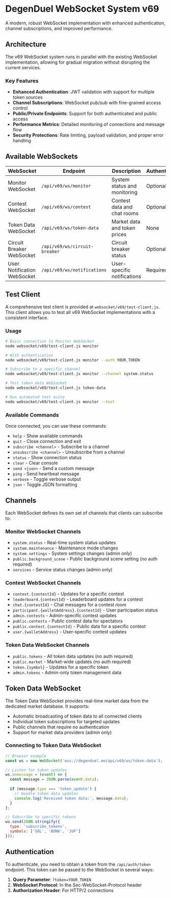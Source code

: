 # DegenDuel WebSocket System v69

A modern, robust WebSocket implementation with enhanced authentication, channel subscriptions, and improved performance.

## Architecture

The v69 WebSocket system runs in parallel with the existing WebSocket implementation, allowing for gradual migration without disrupting the current services.

### Key Features

- **Enhanced Authentication**: JWT validation with support for multiple token sources
- **Channel Subscriptions**: WebSocket pub/sub with fine-grained access control
- **Public/Private Endpoints**: Support for both authenticated and public access
- **Performance Metrics**: Detailed monitoring of connections and message flow
- **Security Protections**: Rate limiting, payload validation, and proper error handling

## Available WebSockets

| WebSocket                | Endpoint                  | Description                 | Authentication |
|--------------------------|---------------------------|-----------------------------|----------------|
| Monitor WebSocket        | `/api/v69/ws/monitor`     | System status and monitoring| Optional       |
| Contest WebSocket        | `/api/v69/ws/contest`     | Contest data and chat rooms | Optional       |
| Token Data WebSocket     | `/api/v69/ws/token-data`  | Market data and token prices| None           |
| Circuit Breaker WebSocket| `/api/v69/ws/circuit-breaker` | Circuit breaker status  | Optional       |
| User Notification WebSocket| `/api/v69/ws/notifications`| User-specific notifications| Required     |

## Test Client

A comprehensive test client is provided at `websocket/v69/test-client.js`. This client allows you to test all v69 WebSocket implementations with a consistent interface.

### Usage

```bash
# Basic connection to Monitor WebSocket
node websocket/v69/test-client.js monitor

# With authentication
node websocket/v69/test-client.js monitor --auth YOUR_TOKEN

# Subscribe to a specific channel
node websocket/v69/test-client.js monitor --channel system.status

# Test token data WebSocket
node websocket/v69/test-client.js token-data

# Run automated test suite
node websocket/v69/test-client.js monitor --test
```

### Available Commands

Once connected, you can use these commands:

- `help` - Show available commands
- `quit` - Close connection and exit
- `subscribe <channel>` - Subscribe to a channel
- `unsubscribe <channel>` - Unsubscribe from a channel
- `status` - Show connection status
- `clear` - Clear console
- `send <json>` - Send a custom message
- `ping` - Send heartbeat message
- `verbose` - Toggle verbose output
- `json` - Toggle JSON formatting

## Channels

Each WebSocket defines its own set of channels that clients can subscribe to:

### Monitor WebSocket Channels

- `system.status` - Real-time system status updates
- `system.maintenance` - Maintenance mode changes
- `system.settings` - System settings changes (admin only)
- `public.background_scene` - Public background scene setting (no auth required)
- `services` - Service status changes (admin only)

### Contest WebSocket Channels

- `contest.{contestId}` - Updates for a specific contest
- `leaderboard.{contestId}` - Leaderboard updates for a contest
- `chat.{contestId}` - Chat messages for a contest room
- `participant.{walletAddress}.{contestId}` - User participation status
- `admin.contests` - Admin-specific contest updates
- `public.contests` - Public contest data for spectators
- `public.contest.{contestId}` - Public data for a specific contest
- `user.{walletAddress}` - User-specific contest updates

### Token Data WebSocket Channels

- `public.tokens` - All token data updates (no auth required)
- `public.market` - Market-wide updates (no auth required)
- `token.{symbol}` - Updates for a specific token
- `admin.tokens` - Admin-only token management data

## Token Data WebSocket

The Token Data WebSocket provides real-time market data from the dedicated market database. It supports:

- Automatic broadcasting of token data to all connected clients
- Individual token subscriptions for targeted updates
- Public channels that require no authentication
- Support for market data providers (admin only)

### Connecting to Token Data WebSocket

```javascript
// Browser example
const ws = new WebSocket('wss://degenduel.me/api/v69/ws/token-data');

// Listen for token updates
ws.onmessage = (event) => {
  const message = JSON.parse(event.data);
  
  if (message.type === 'token_update') {
    // Handle token data updates
    console.log('Received token data:', message.data);
  }
};

// Subscribe to specific tokens
ws.send(JSON.stringify({
  type: 'subscribe_tokens',
  symbols: ['SOL', 'BONK', 'JUP']
}));
```

## Authentication

To authenticate, you need to obtain a token from the `/api/auth/token` endpoint. This token can be passed to the WebSocket in several ways:

1. **Query Parameter**: `?token=YOUR_TOKEN`
2. **WebSocket Protocol**: In the Sec-WebSocket-Protocol header
3. **Authorization Header**: For HTTP/2 connections